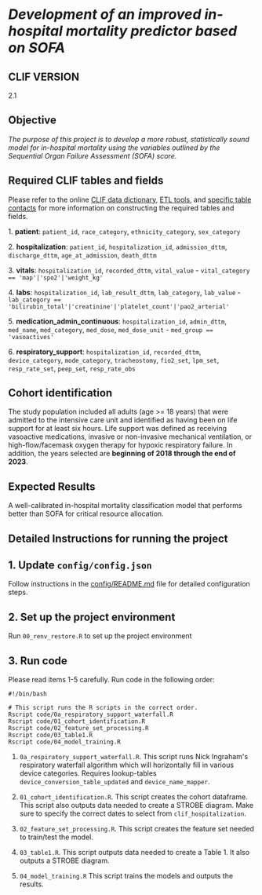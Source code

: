# *Development of an improved in-hospital mortality predictor based on SOFA*

## CLIF VERSION

2.1

## Objective

*The purpose of this project is to develop a more robust, statistically sound model for in-hospital mortality using the variables outlined by the Sequential Organ Failure Assessment (SOFA) score.*

## Required CLIF tables and fields

Please refer to the online [CLIF data dictionary](https://clif-consortium.github.io/website/data-dictionary.html), [ETL tools](https://github.com/clif-consortium/CLIF/tree/main/etl-to-clif-resources), and [specific table contacts](https://github.com/clif-consortium/CLIF?tab=readme-ov-file#relational-clif) for more information on constructing the required tables and fields.

1\. **patient**: `patient_id`, `race_category`, `ethnicity_category`, `sex_category`

2\. **hospitalization**: `patient_id`, `hospitalization_id`, `admission_dttm`, `discharge_dttm`, `age_at_admission`, `death_dttm`

3\. **vitals**: `hospitalization_id`, `recorded_dttm`, `vital_value` - `vital_category == 'map'|'spo2'|'weight_kg'`

4\. **labs**: `hospitalization_id`, `lab_result_dttm`, `lab_category`, `lab_value` - `lab_category == 'bilirubin_total'|'creatinine'|'platelet_count'|'pao2_arterial'`

5\. **medication_admin_continuous**: `hospitalization_id`, `admin_dttm`, `med_name`, `med_category`, `med_dose`, `med_dose_unit` - `med_group == 'vasoactives'`

6\. **respiratory_support**: `hospitalization_id`, `recorded_dttm`, `device_category`, `mode_category`, `tracheostomy`, `fio2_set`, `lpm_set`, `resp_rate_set`, `peep_set`, `resp_rate_obs`

## Cohort identification

The study population included all adults (age \>= 18 years) that were admitted to the intensive care unit and identified as having been on life support for at least six hours. Life support was defined as receiving vasoactive medications, invasive or non-invasive mechanical ventilation, or high-flow/facemask oxygen therapy for hypoxic respiratory failure. In addition, the years selected are **beginning of 2018 through the end of 2023**.

## Expected Results

A well-calibrated in-hospital mortality classification model that performs better than SOFA for critical resource allocation.

## Detailed Instructions for running the project

## 1. Update `config/config.json`

Follow instructions in the [config/README.md](config/README.md) file for detailed configuration steps.

## 2. Set up the project environment

Run `00_renv_restore.R` to set up the project environment

## 3. Run code

Please read items 1-5 carefully. Run code in the following order:

```{bash}
#!/bin/bash

# This script runs the R scripts in the correct order.
Rscript code/0a_respiratory_support_waterfall.R
Rscript code/01_cohort_identification.R
Rscript code/02_feature_set_processing.R
Rscript code/03_table1.R
Rscript code/04_model_training.R
```

1.  `0a_respiratory_support_waterfall.R`. This script runs Nick Ingraham's respiratory waterfall algorithm which will horizontally fill in various device categories. Requires lookup-tables `device_conversion_table_updated` and `device_name_mapper`.

2.  `01_cohort_identification.R`. This script creates the cohort dataframe. This script also outputs data needed to create a STROBE diagram. Make sure to specify the correct dates to select from `clif_hospitalization`.

3.  `02_feature_set_processing.R`. This script creates the feature set needed to train/test the model.

4.  `03_table1.R`. This script outputs data needed to create a Table 1. It also outputs a STROBE diagram.

5.  `04_model_training.R` This script trains the models and outputs the results.
